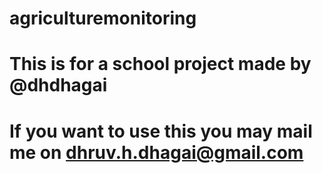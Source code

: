# agriculturemonitoring

# This is for a school project made by @dhdhagai

# If you want to use this you may mail me on dhruv.h.dhagai@gmail.com 
